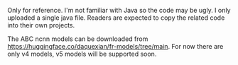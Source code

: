 Only for reference. I'm not familiar with Java so the code may be ugly. I only uploaded a single java file. Readers are expected to copy the related code into their own projects.

The ABC ncnn models can be downloaded from https://huggingface.co/daquexian/fr-models/tree/main. For now there are only v4 models, v5 models will be supported soon.
